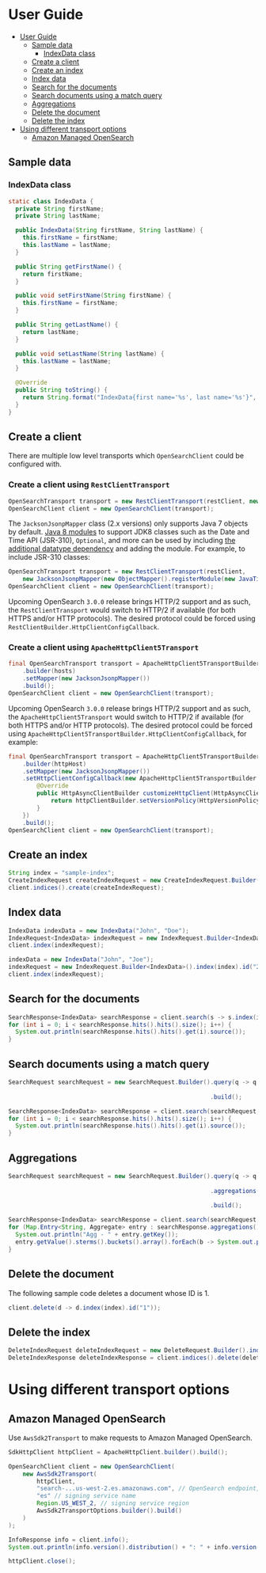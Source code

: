 # User Guide

- [User Guide](#user-guide)
  - [Sample data](#sample-data)
    - [IndexData class](#indexdata-class)
  - [Create a client](#create-a-client)
  - [Create an index](#create-an-index)
  - [Index data](#index-data)
  - [Search for the documents](#search-for-the-documents)
  - [Search documents using a match query](#search-documents-using-a-match-query)
  - [Aggregations](#aggregations)
  - [Delete the document](#delete-the-document)
  - [Delete the index](#delete-the-index)
- [Using different transport options](#using-different-transport-options)
  - [Amazon Managed OpenSearch](#amazon-managed-opensearch)

## Sample data

### IndexData class

```java
static class IndexData {
  private String firstName;
  private String lastName;

  public IndexData(String firstName, String lastName) {
    this.firstName = firstName;
    this.lastName = lastName;
  }

  public String getFirstName() {
    return firstName;
  }

  public void setFirstName(String firstName) {
    this.firstName = firstName;
  }

  public String getLastName() {
    return lastName;
  }

  public void setLastName(String lastName) {
    this.lastName = lastName;
  }

  @Override
  public String toString() {
    return String.format("IndexData{first name='%s', last name='%s'}", firstName, lastName);
  }
}
```

## Create a client

There are multiple low level transports which `OpenSearchClient` could be configured with.

### Create a client using `RestClientTransport`

```java
OpenSearchTransport transport = new RestClientTransport(restClient, new JacksonJsonpMapper()); 
OpenSearchClient client = new OpenSearchClient(transport);
```

The `JacksonJsonpMapper` class (2.x versions) only supports Java 7 objects by default. [Java 8 modules](https://github.com/FasterXML/jackson-modules-java8) to support JDK8 classes such as the Date and Time API (JSR-310), `Optional`, and more can be used by including [the additional datatype dependency](https://github.com/FasterXML/jackson-modules-java8#usage) and adding the module.  For example, to include JSR-310 classes:

```java
OpenSearchTransport transport = new RestClientTransport(restClient,
    new JacksonJsonpMapper(new ObjectMapper().registerModule(new JavaTimeModule()))); 
OpenSearchClient client = new OpenSearchClient(transport);
```

Upcoming OpenSearch `3.0.0` release brings HTTP/2 support and as such, the `RestClientTransport` would switch to HTTP/2 if available (for both HTTPS and/or HTTP protocols). The desired protocol could be forced using `RestClientBuilder.HttpClientConfigCallback`.

### Create a client using `ApacheHttpClient5Transport`

```java
final OpenSearchTransport transport = ApacheHttpClient5TransportBuilder
    .builder(hosts)
    .setMapper(new JacksonJsonpMapper())
    .build();
OpenSearchClient client = new OpenSearchClient(transport);
```

Upcoming OpenSearch `3.0.0` release brings HTTP/2 support and as such, the `ApacheHttpClient5Transport` would switch to HTTP/2 if available (for both HTTPS and/or HTTP protocols). The desired protocol could be forced using `ApacheHttpClient5TransportBuilder.HttpClientConfigCallback`, for example:

```java
final OpenSearchTransport transport = ApacheHttpClient5TransportBuilder
    .builder(httpHost)
    .setMapper(new JacksonJsonpMapper())
    .setHttpClientConfigCallback(new ApacheHttpClient5TransportBuilder.HttpClientConfigCallback() {
        @Override
        public HttpAsyncClientBuilder customizeHttpClient(HttpAsyncClientBuilder httpClientBuilder) {
            return httpClientBuilder.setVersionPolicy(HttpVersionPolicy.FORCE_HTTP_2);
        }
    })
    .build();
OpenSearchClient client = new OpenSearchClient(transport);
```

## Create an index

```java
String index = "sample-index";
CreateIndexRequest createIndexRequest = new CreateIndexRequest.Builder().index(index).build();
client.indices().create(createIndexRequest);
```

## Index data

```java
IndexData indexData = new IndexData("John", "Doe");
IndexRequest<IndexData> indexRequest = new IndexRequest.Builder<IndexData>().index(index).id("1").document(indexData).build();
client.index(indexRequest);

indexData = new IndexData("John", "Joe");
indexRequest = new IndexRequest.Builder<IndexData>().index(index).id("2").document(indexData).build();
client.index(indexRequest);
```

## Search for the documents

```java
SearchResponse<IndexData> searchResponse = client.search(s -> s.index(index), IndexData.class);
for (int i = 0; i < searchResponse.hits().hits().size(); i++) {
  System.out.println(searchResponse.hits().hits().get(i).source());
}
```

## Search documents using a match query

```java
SearchRequest searchRequest = new SearchRequest.Builder().query(q -> q.match(m -> m.field("firstName")
                                                                                   .query(FieldValue.of("John"))))
                                                         .build();

SearchResponse<IndexData> searchResponse = client.search(searchRequest, IndexData.class);
for (int i = 0; i < searchResponse.hits().hits().size(); i++) {
  System.out.println(searchResponse.hits().hits().get(i).source());
}
```

## Aggregations

```java
SearchRequest searchRequest = new SearchRequest.Builder().query(q -> q.match(m -> m.field("firstName")
                                                                                   .query(FieldValue.of("John"))))
                                                         .aggregations("firstNames", new Aggregation.Builder().terms(t -> t.field("firstName.keyword"))
                                                                                                              .build())
                                                         .build();

SearchResponse<IndexData> searchResponse = client.search(searchRequest, IndexData.class);
for (Map.Entry<String, Aggregate> entry : searchResponse.aggregations().entrySet()) {
  System.out.println("Agg - " + entry.getKey());
  entry.getValue().sterms().buckets().array().forEach(b -> System.out.printf("%s : %d%n", b.key(), b.docCount()));
}
```

## Delete the document

The following sample code deletes a document whose ID is 1.

```java
client.delete(d -> d.index(index).id("1"));
```

## Delete the index

```java
DeleteIndexRequest deleteIndexRequest = new DeleteRequest.Builder().index(index).build();
DeleteIndexResponse deleteIndexResponse = client.indices().delete(deleteIndexRequest);
```

# Using different transport options

## Amazon Managed OpenSearch

Use `AwsSdk2Transport` to make requests to Amazon Managed OpenSearch.

```java
SdkHttpClient httpClient = ApacheHttpClient.builder().build();

OpenSearchClient client = new OpenSearchClient(
    new AwsSdk2Transport(
        httpClient,
        "search-...us-west-2.es.amazonaws.com", // OpenSearch endpoint, without https://
        "es" // signing service name
        Region.US_WEST_2, // signing service region
        AwsSdk2TransportOptions.builder().build()
    )
);

InfoResponse info = client.info();
System.out.println(info.version().distribution() + ": " + info.version().number());

httpClient.close();
```
